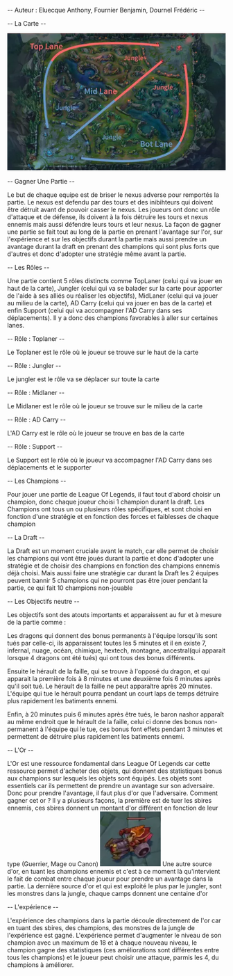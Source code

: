 -- Auteur : Eluecque Anthony, Fournier Benjamin, Dournel Frédéric --

-- La Carte --


<img src="../img/carte_lol.png">


-- Gagner Une Partie --

Le but de chaque equipe est de briser le nexus adverse pour remportés la partie. Le nexus est defendu par des tours et des inibihteurs qui doivent être détruit avant de pouvoir casser le nexus. Les joueurs ont donc un rôle d'attaque et de défense, ils doivent à la fois détruire les tours et nexus ennemis mais aussi défendre leurs tours et leur nexus. 
La façon de gagner une partie se fait tout au long de la partie en prenant l'avantage sur l'or, sur l'expérience et sur les objectifs durant la partie mais aussi prendre un avantage durant la draft en prenant des champions qui sont plus forts que d'autres et donc d'adopter une stratégie même avant la partie.

-- Les Rôles --

Une partie contient 5 rôles distincts comme TopLaner (celui qui va jouer en haut de la carte), Jungler (celui qui va se balader sur la carte pour apporter de l'aide à ses alliés ou réaliser les objectifs), MidLaner (celui qui va jouer au milieu de la carte), AD Carry (celui qui va jouer en bas de la carte) et enfin Support (celui qui va accompagner l'AD Carry dans ses déplacements).
Il y a donc des champions favorables à aller sur certaines lanes.

-- Rôle : Toplaner --

Le Toplaner est le rôle où le joueur se trouve sur le haut de la carte

-- Rôle : Jungler --

Le jungler est le rôle va se déplacer sur toute la carte

-- Rôle : Midlaner --

Le Midlaner est le rôle où le joueur se trouve sur le milieu de la carte

-- Rôle : AD Carry --

L'AD Carry est le rôle où le joueur se trouve en bas de la carte

-- Rôle : Support --

Le Support est le rôle où le joueur va accompagner l'AD Carry dans ses déplacements et le supporter

-- Les Champions --

Pour jouer une partie de League Of Legends, il faut tout d'abord choisir un champion, donc chaque joueur choisi 1 champion durant la draft.
Les Champions ont tous un ou plusieurs rôles spécifiques, et sont choisi en fonction d'une stratégie et en fonction des forces et faiblesses de chaque champion

-- La Draft --

La Draft est un moment cruciale avant le match, car elle permet de choisir les champions qui vont être joués durant la partie et donc d'adopter une stratégie et de choisir des champions en fonction des champions ennemis déjà choisi. Mais aussi faire une stratégie car durant la Draft les 2 équipes peuvent bannir 5 champions qui ne pourront pas être jouer pendant la partie, ce qui fait 10 champions non-jouable

-- Les Objectifs neutre --

Les objectifs sont des atouts importants et apparaissent au fur et à mesure de la partie comme :

Les dragons qui donnent des bonus permanents à l'équipe lorsqu'ils sont tués par celle-ci, ils apparaissent toutes les 5 minutes et il en existe 7, infernal, nuage, océan, chimique, hextech, montagne, ancestral(qui apparait lorsque 4 dragons ont été tués) qui ont tous des bonus différents.

Ensuite le hérault de la faille, qui se trouve à l'opposé du dragon, et qui apparait la première fois à 8 minutes et une deuxième fois 6 minutes après qu'il soit tué. Le hérault de la faille ne peut apparaître après 20 minutes. L'équipe qui tue le hérault pourra pendant un court laps de temps détruire plus rapidement les batiments ennemi.

Enfin, à 20 minutes puis 6 minutes après être tués, le baron nashor apparaît au même endroit que le hérault de la faille, celui ci donne des bonus non-permanent à l'équipe qui le tue, ces bonus font effets pendant 3 minutes et permettent de détruire plus rapidement les batiments ennemi.

-- L'Or --

L'Or est une ressource fondamental dans League Of Legends car cette ressource permet d'acheter des objets, qui donnent des statistiques bonus aux champions sur lesquels les objets sont équipés. Les objets sont essentiels car ils permettent de prendre un avantage sur son adversaire. Donc pour prendre l'avantage, il faut plus d'or que l'adversaire. Comment gagner cet or ? Il y a plusieurs façons, la première est de tuer les sbires ennemis, ces sbires donnent un montant d'or différent en fonction de leur type (Guerrier, Mage ou Canon) <img src="../img/canon.png">
Une autre source d'or, en tuant les champions ennemis et c'est à ce moment là qu'intervient le fait de combat entre chaque joueur pour prendre un avantage dans la partie.
La dernière source d'or et qui est exploité le plus par le jungler, sont les monstres dans la jungle, chaque camps donnent une centaine d'or

-- L'expérience --

L'expérience des champions dans la partie découle directement de l'or car en tuant des sbires, des champions, des monstres de la jungle de l'expérience est gagné. L'expérience permet d'augmenter le niveau de son champion avec un maximum de 18 et à chaque nouveau niveau, le champion gagne des statistiques (ces améliorations sont différentes entre tous les champions) et le joueur peut choisir une attaque, parmis les 4, du champions à améliorer.







